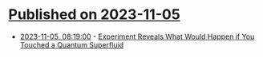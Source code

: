 # [Published on 2023-11-05](index.md)

* [2023-11-05, 08:19:00](https://soylentnews.org/article.pl?sid=23/11/04/0412250&from=rss) - [Experiment Reveals What Would Happen if You Touched a Quantum Superfluid](https://soylentnews.org/article.pl?sid=23/11/04/0412250&from=rss)
